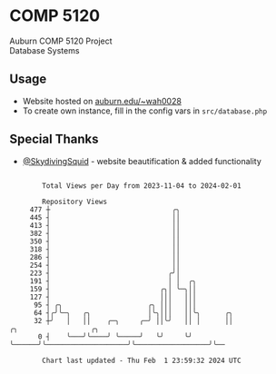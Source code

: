 # COMP 5120
Auburn COMP 5120 Project  
Database Systems

## Usage
- Website hosted on [auburn.edu/~wah0028](https://webhome.auburn.edu/~wah0028/)
- To create own instance, fill in the config vars in `src/database.php`

## Special Thanks
- [@SkydivingSquid](https://github.com/SkydivingSquid) - website beautification & added functionality

```

        Total Views per Day from 2023-11-04 to 2024-02-01

        Repository Views
     477 ┼                              ╭╮
     445 ┤                              ││
     413 ┤                              ││
     382 ┤                              ││
     350 ┤                              ││
     318 ┤                              ││
     286 ┤                              ││
     254 ┤                              ││
     223 ┤                             ╭╯│
     191 ┤                             │ │  ╭╮
     159 ┤                           ╭╮│ ╰─╮││
     127 ┤                           │││   │││
      95 ┤ ╭╮                     ╭╮ │││   │││
      64 ┤╭╯╰─╮   ╭╮              │╰╮│││   ││╰╮      ╭╮
      32 ┼╯   │   ││    ╭─╮     ╭─╯ ││╰╯   ││ │      ││                    ╭╮                  ╭╮
       0 ┤    ╰───╯╰────╯ ╰─────╯   ╰╯     ╰╯ ╰──────╯╰────────────────────╯╰──────────────────╯╰──

        Chart last updated - Thu Feb  1 23:59:32 2024 UTC
        
```
